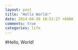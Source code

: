 ```yaml
---
layout: post
title: "Hello World!"
date: 2014-04-30 18:51:27 +0400
comments: true
categories: life
---
```


#Hello, World!
